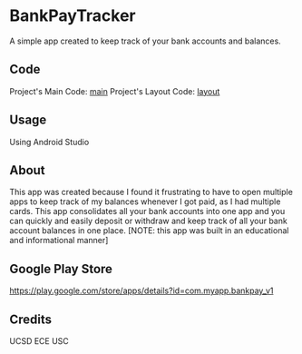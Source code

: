 # BankPayTracker

A simple app created to keep track of your bank accounts and balances.

## Code
Project's Main Code: [main](https://github.com/aksharans/BankPayTracker/tree/master/app/src/main/java/com/example/bankpay_v1)
Project's Layout Code: [layout](https://github.com/aksharans/BankPayTracker/tree/master/app/src/main/res/layout)


## Usage

Using Android Studio

## About

This app was created because I found it frustrating to have to open multiple apps 
to keep track of my balances whenever I got paid, as I had multiple cards. This app 
consolidates all your bank accounts into one app and you can quickly and easily 
deposit or withdraw and keep track of all your bank account balances in one place. 
[NOTE: this app was built in an educational and informational manner] 


## Google Play Store

https://play.google.com/store/apps/details?id=com.myapp.bankpay_v1

## Credits

UCSD ECE USC 
